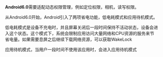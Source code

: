 **Android6.0**需要适配动态权限管理，例如定位权限，相机，读写权限。

从Android6.0开始，Android引入了两项省电功能，低电耗模式和应用待机模式。

低电耗模式是设备不充电时，并且屏幕关闭后一段时间保持不活动状态，设备会进入这个状态。这个模式下，系统会限制应用访问大量网络和CPU资源的服务来节省电量。如果需要息屏之后继续下载网络资源，可以获取WakeLock

应用待机模式，当用户一段时间不使用该应用时，会进入应用待机模式